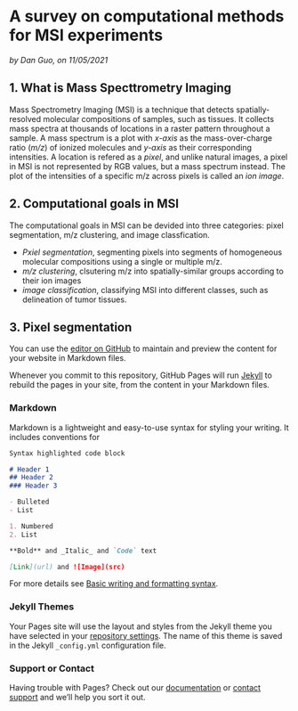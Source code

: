# A survey on computational methods for MSI experiments
*by Dan Guo, on 11/05/2021*

## 1. What is Mass Specttrometry Imaging

Mass Spectrometry Imaging (MSI) is a technique that detects spatially-resolved molecular compositions of samples, such as tissues. It collects mass spectra at thousands of locations in a raster pattern throughout a sample. A mass spectrum is a plot with *x-axis* as the mass-over-charge ratio (*m/z*) of ionized molecules and *y-axis* as their corresponding intensities. A location is refered as a *pixel*, and unlike natural images, a pixel in MSI is not represented by RGB values, but a mass spectrum instead. The plot of the intensities of a specific m/z across pixels is called an *ion image*.

## 2. Computational goals in MSI

The computational goals in MSI can be devided into three categories: pixel segmentation, m/z clustering, and image classfication.
- *Pxiel segmentation*, segmenting pixels into segments of homogeneous molecular compositions using a single or multiple m/z.
- *m/z clustering*, clsutering m/z into spatially-similar groups according to their ion images
- *image classification*, classifying MSI into different classes, such as delineation of tumor tissues.

## 3. Pixel segmentation





You can use the [editor on GitHub](https://github.com/DanGuo1223/computationalMSI/edit/main/README.md) to maintain and preview the content for your website in Markdown files.

Whenever you commit to this repository, GitHub Pages will run [Jekyll](https://jekyllrb.com/) to rebuild the pages in your site, from the content in your Markdown files.

### Markdown

Markdown is a lightweight and easy-to-use syntax for styling your writing. It includes conventions for

```markdown
Syntax highlighted code block

# Header 1
## Header 2
### Header 3

- Bulleted
- List

1. Numbered
2. List

**Bold** and _Italic_ and `Code` text

[Link](url) and ![Image](src)
```

For more details see [Basic writing and formatting syntax](https://docs.github.com/en/github/writing-on-github/getting-started-with-writing-and-formatting-on-github/basic-writing-and-formatting-syntax).

### Jekyll Themes

Your Pages site will use the layout and styles from the Jekyll theme you have selected in your [repository settings](https://github.com/DanGuo1223/computationalMSI/settings/pages). The name of this theme is saved in the Jekyll `_config.yml` configuration file.

### Support or Contact

Having trouble with Pages? Check out our [documentation](https://docs.github.com/categories/github-pages-basics/) or [contact support](https://support.github.com/contact) and we’ll help you sort it out.
